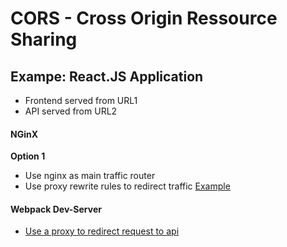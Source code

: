 # CORS - Cross Origin Ressource Sharing


## Exampe: React.JS Application
- Frontend served from URL1
- API served from URL2



#### NGinX

**Option 1**
- Use nginx as main traffic router
- Use proxy rewrite rules to redirect traffic [Example](https://stackoverflow.com/questions/43462367/how-to-overcome-the-cors-issue-in-reactjs)


#### Webpack Dev-Server
- [Use a proxy to redirect request to api](https://webpack.js.org/configuration/dev-server/#devserver-proxy)




